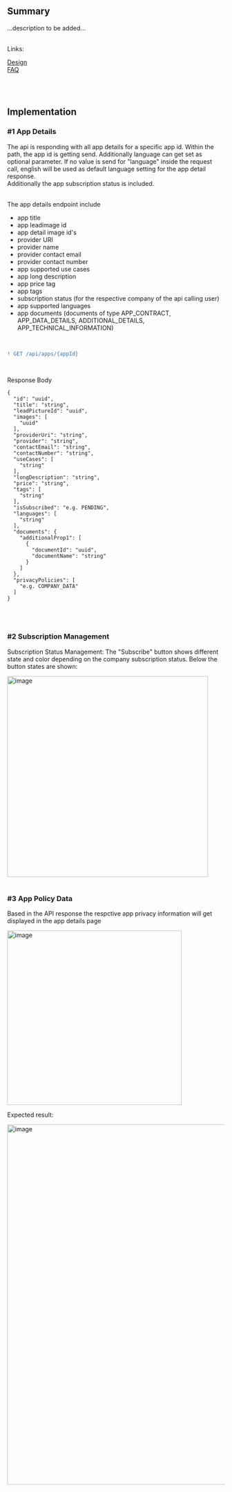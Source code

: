 ## Summary

...description to be added...
<br>
<br>

Links:  

[Design](/docs/App(s)/Marketplace/Design.md)  
[FAQ](/docs/App(s)/Marketplace/FAQ.md)

<br>
<br>


## Implementation

### #1 App Details

The api is responding with all app details for a specific app id. Within the path, the app id is getting send. Additionally language can get set as optional parameter. If no value is send for "language" inside the request call, english will be used as default language setting for the app detail response.   
Additionally the app subscription status is included.  
<br>

The app details endpoint include
- app title
- app leadimage id
- app detail image id's
- provider URI
- provider name
- provider contact email
- provider contact number
- app supported use cases
- app long description
- app price tag
- app tags
- subscription status (for the respective company of the api calling user)
- app supported languages
- app documents (documents of type APP_CONTRACT, APP_DATA_DETAILS, ADDITIONAL_DETAILS, APP_TECHNICAL_INFORMATION)

<br>

```diff
! GET /api/apps/{appId}
```

<br>

Response Body

    {
      "id": "uuid",
      "title": "string",
      "leadPictureId": "uuid",
      "images": [
        "uuid"
      ],
      "providerUri": "string",
      "provider": "string",
      "contactEmail": "string",
      "contactNumber": "string",
      "useCases": [
        "string"
      ],
      "longDescription": "string",
      "price": "string",
      "tags": [
        "string"
      ],
      "isSubscribed": "e.g. PENDING",
      "languages": [
        "string"
      ],
      "documents": {
        "additionalProp1": [
          {
            "documentId": "uuid",
            "documentName": "string"
          }
        ]
      },
      "privacyPolicies": [
        "e.g. COMPANY_DATA"
      ]
    }

<br>
<br>

### #2 Subscription Management

Subscription Status Management:
The "Subscribe" button shows different state and color depending on the company subscription status. Below the button states are shown:

<img width="465" alt="image" src="https://user-images.githubusercontent.com/94133633/211010886-3c1be3e3-7796-4ea3-bc48-fc11fe42c4b0.png">

<br>
<br>

### #3 App Policy Data

Based in the API response the respctive app privacy information will get displayed in the app details page

<img width="404" alt="image" src="https://user-images.githubusercontent.com/94133633/226003297-6a4a578b-dca1-4090-885c-c88c15ab2a19.png">

<br>

Expected result:

<img width="834" alt="image" src="https://user-images.githubusercontent.com/94133633/226004039-8bcfeb34-f688-422b-87d3-9e188cc74abd.png">


<br>
<br>
